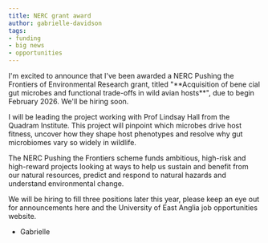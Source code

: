```yaml
---
title: NERC grant award
author: gabrielle-davidson
tags: 
- funding
- big news
- opportunities
---
```


<!-- excerpt start -->I'm excited to announce that I've been awarded a NERC Pushing the Frontiers of Environmental Research grant, titled "**Acquisition of bene cial gut microbes and functional trade-offs in wild avian hosts**", due to begin February 2026. We'll be hiring soon. <!-- excerpt end -->

I will be leading the project working with Prof Lindsay Hall from the Quadram Institute. This project will pinpoint which microbes drive host fitness, uncover how they shape host phenotypes and resolve why gut microbiomes vary so widely in wildlife.  
  
  The NERC Pushing the Frontiers scheme funds ambitious, high-risk and high-reward projects looking at ways to help us sustain and benefit from our natural resources, predict and respond to natural hazards and understand environmental change.  

  We will be hiring to fill three positions later this year, please keep an eye out for announcements here and the University of East Anglia job opportunities website. 

- Gabrielle 

